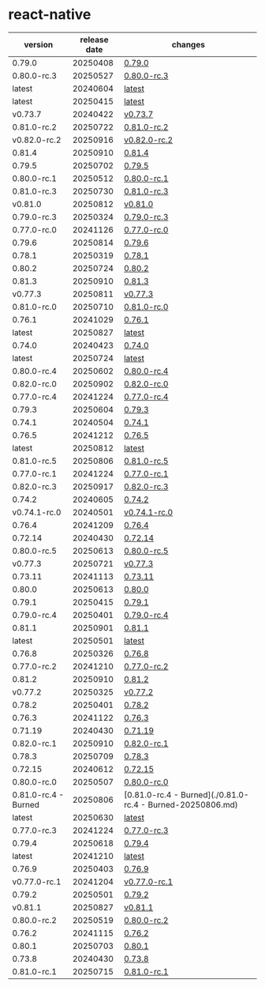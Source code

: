 # react-native	


|version|release date|changes|
|---|---|---|
|0.79.0|20250408|[0.79.0](./0.79.0-20250408.md)|
|0.80.0-rc.3|20250527|[0.80.0-rc.3](./0.80.0-rc.3-20250527.md)|
|latest|20240604|[latest](./latest-20240604.md)|
|latest|20250415|[latest](./latest-20250415.md)|
|v0.73.7|20240422|[v0.73.7](./v0.73.7-20240422.md)|
|0.81.0-rc.2|20250722|[0.81.0-rc.2](./0.81.0-rc.2-20250722.md)|
|v0.82.0-rc.2|20250916|[v0.82.0-rc.2](./v0.82.0-rc.2-20250916.md)|
|0.81.4|20250910|[0.81.4](./0.81.4-20250910.md)|
|0.79.5|20250702|[0.79.5](./0.79.5-20250702.md)|
|0.80.0-rc.1|20250512|[0.80.0-rc.1](./0.80.0-rc.1-20250512.md)|
|0.81.0-rc.3|20250730|[0.81.0-rc.3](./0.81.0-rc.3-20250730.md)|
|v0.81.0|20250812|[v0.81.0](./v0.81.0-20250812.md)|
|0.79.0-rc.3|20250324|[0.79.0-rc.3](./0.79.0-rc.3-20250324.md)|
|0.77.0-rc.0|20241126|[0.77.0-rc.0](./0.77.0-rc.0-20241126.md)|
|0.79.6|20250814|[0.79.6](./0.79.6-20250814.md)|
|0.78.1|20250319|[0.78.1](./0.78.1-20250319.md)|
|0.80.2|20250724|[0.80.2](./0.80.2-20250724.md)|
|0.81.3|20250910|[0.81.3](./0.81.3-20250910.md)|
|v0.77.3|20250811|[v0.77.3](./v0.77.3-20250811.md)|
|0.81.0-rc.0|20250710|[0.81.0-rc.0](./0.81.0-rc.0-20250710.md)|
|0.76.1|20241029|[0.76.1](./0.76.1-20241029.md)|
|latest|20250827|[latest](./latest-20250827.md)|
|0.74.0|20240423|[0.74.0](./0.74.0-20240423.md)|
|latest|20250724|[latest](./latest-20250724.md)|
|0.80.0-rc.4|20250602|[0.80.0-rc.4](./0.80.0-rc.4-20250602.md)|
|0.82.0-rc.0|20250902|[0.82.0-rc.0](./0.82.0-rc.0-20250902.md)|
|0.77.0-rc.4|20241224|[0.77.0-rc.4](./0.77.0-rc.4-20241224.md)|
|0.79.3|20250604|[0.79.3](./0.79.3-20250604.md)|
|0.74.1|20240504|[0.74.1](./0.74.1-20240504.md)|
|0.76.5|20241212|[0.76.5](./0.76.5-20241212.md)|
|latest|20250812|[latest](./latest-20250812.md)|
|0.81.0-rc.5|20250806|[0.81.0-rc.5](./0.81.0-rc.5-20250806.md)|
|0.77.0-rc.1|20241224|[0.77.0-rc.1](./0.77.0-rc.1-20241224.md)|
|0.82.0-rc.3|20250917|[0.82.0-rc.3](./0.82.0-rc.3-20250917.md)|
|0.74.2|20240605|[0.74.2](./0.74.2-20240605.md)|
|v0.74.1-rc.0|20240501|[v0.74.1-rc.0](./v0.74.1-rc.0-20240501.md)|
|0.76.4|20241209|[0.76.4](./0.76.4-20241209.md)|
|0.72.14|20240430|[0.72.14](./0.72.14-20240430.md)|
|0.80.0-rc.5|20250613|[0.80.0-rc.5](./0.80.0-rc.5-20250613.md)|
|v0.77.3|20250721|[v0.77.3](./v0.77.3-20250721.md)|
|0.73.11|20241113|[0.73.11](./0.73.11-20241113.md)|
|0.80.0|20250613|[0.80.0](./0.80.0-20250613.md)|
|0.79.1|20250415|[0.79.1](./0.79.1-20250415.md)|
|0.79.0-rc.4|20250401|[0.79.0-rc.4](./0.79.0-rc.4-20250401.md)|
|0.81.1|20250901|[0.81.1](./0.81.1-20250901.md)|
|latest|20250501|[latest](./latest-20250501.md)|
|0.76.8|20250326|[0.76.8](./0.76.8-20250326.md)|
|0.77.0-rc.2|20241210|[0.77.0-rc.2](./0.77.0-rc.2-20241210.md)|
|0.81.2|20250910|[0.81.2](./0.81.2-20250910.md)|
|v0.77.2|20250325|[v0.77.2](./v0.77.2-20250325.md)|
|0.78.2|20250401|[0.78.2](./0.78.2-20250401.md)|
|0.76.3|20241122|[0.76.3](./0.76.3-20241122.md)|
|0.71.19|20240430|[0.71.19](./0.71.19-20240430.md)|
|0.82.0-rc.1|20250910|[0.82.0-rc.1](./0.82.0-rc.1-20250910.md)|
|0.78.3|20250709|[0.78.3](./0.78.3-20250709.md)|
|0.72.15|20240612|[0.72.15](./0.72.15-20240612.md)|
|0.80.0-rc.0|20250507|[0.80.0-rc.0](./0.80.0-rc.0-20250507.md)|
|0.81.0-rc.4 - Burned|20250806|[0.81.0-rc.4 - Burned](./0.81.0-rc.4 - Burned-20250806.md)|
|latest|20250630|[latest](./latest-20250630.md)|
|0.77.0-rc.3|20241224|[0.77.0-rc.3](./0.77.0-rc.3-20241224.md)|
|0.79.4|20250618|[0.79.4](./0.79.4-20250618.md)|
|latest|20241210|[latest](./latest-20241210.md)|
|0.76.9|20250403|[0.76.9](./0.76.9-20250403.md)|
|v0.77.0-rc.1|20241204|[v0.77.0-rc.1](./v0.77.0-rc.1-20241204.md)|
|0.79.2|20250501|[0.79.2](./0.79.2-20250501.md)|
|v0.81.1|20250827|[v0.81.1](./v0.81.1-20250827.md)|
|0.80.0-rc.2|20250519|[0.80.0-rc.2](./0.80.0-rc.2-20250519.md)|
|0.76.2|20241115|[0.76.2](./0.76.2-20241115.md)|
|0.80.1|20250703|[0.80.1](./0.80.1-20250703.md)|
|0.73.8|20240430|[0.73.8](./0.73.8-20240430.md)|
|0.81.0-rc.1|20250715|[0.81.0-rc.1](./0.81.0-rc.1-20250715.md)|
